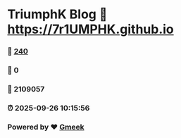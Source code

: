 # TriumphK Blog :link: https://7r1UMPHK.github.io 
### :page_facing_up: [240](https://7r1UMPHK.github.io/tag.html) 
### :speech_balloon: 0 
### :hibiscus: 2109057 
### :alarm_clock: 2025-09-26 10:15:56 
### Powered by :heart: [Gmeek](https://github.com/Meekdai/Gmeek)
